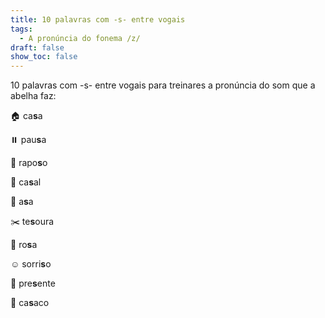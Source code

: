 ```yaml
---
title: 10 palavras com -s- entre vogais
tags:
  - A pronúncia do fonema /z/
draft: false
show_toc: false
---
```

10 palavras com -s- entre vogais para treinares a pronúncia do som que a abelha faz:

<e-moji> 🏠 </e-moji> ca**s**a

<e-moji> ⏸️ </e-moji> pau**s**a

<e-moji> 🦊 </e-moji> rapo**s**o

<e-moji> 💑 </e-moji> ca**s**al

<e-moji> 🪽 </e-moji> a**s**a

<e-moji> ✂️ </e-moji> te**s**oura

<e-moji> 🌹 </e-moji> ro**s**a

<e-moji> ☺️ </e-moji> sorri**s**o

<e-moji> 🎁 </e-moji> pre**s**ente

<e-moji> 🧥 </e-moji> ca**s**aco
